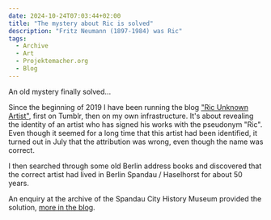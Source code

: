 ```yaml
---
date: 2024-10-24T07:03:44+02:00
title: "The mystery about Ric is solved"
description: "Fritz Neumann (1897-1984) was Ric"
tags:
  - Archive
  - Art
  - Projektemacher.org
  - Blog
---
```


An old mystery finally solved...

<!--more-->

Since the beginning of 2019 I have been running the blog ["Ric Unknown Artist"](https://ric-unknownartist.projektemacher.org/), first on Tumblr, then on my own infrastructure. It's about revealing the identity of an artist who has signed his works with the pseudonym "Ric". Even though it seemed for a long time that this artist had been identified, it turned out in July that the attribution was wrong, even though the name was correct.

I then searched through some old Berlin address books and discovered that the correct artist had lived in Berlin Spandau / Haselhorst for about 50 years.

An enquiry at the archive of the Spandau City History Museum provided the solution, [more in the blog](https://ric-unknownartist.projektemacher.org/de/post/fritz-neumann-spandauer-volksblatt-19-2-1972/).
